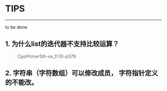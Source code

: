 # TIPS
---
to be done

## 1. 为什么list的迭代器不支持比较运算？
>CppPrimer5th-ex_11.10-p379 

## 2. 字符串（字符数组）可以修改成员， 字符指针定义的不能改。
